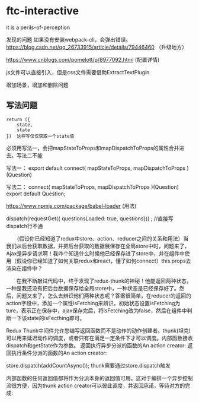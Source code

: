 # ftc-interactive
it is a perils-of-perception

发现的问题
如果没有安装webpack-cli，会弹出错误。 
https://blog.csdn.net/qq_26733915/article/details/79446460 （升级地方）

https://www.cnblogs.com/pomelott/p/8977092.html (配置详情)

js文件可以直接引入，但是css文件需要借助ExtractTextPlugin

<!--两种写法，用单引号括起来会变成字符串-->
<div class={`reslut-container  ${this.state.answered ? 'active' : 'notActive'} `}>

<div class={`reslut-container  ${`${this.state.answered}`=='true' ? 'active' : 'notActive'} `}>

增加场景，增加和删除问题

## 写法问题
```
return ({
    state,   
    state   
})  这样写仅仅获取一个state值
```

必须用写法一，会把mapStateToProps和mapDispatchToProps的属性合并进去。写法二不能

写法一：
export default connect(
  mapStateToProps,
  mapDispatchToProps
)(Question)

写法二：
connect(
  mapStateToProps,
  mapDispatchToProps
)(Question)
 export default Question;  


 https://www.npmjs.com/package/babel-loader  (用法)


 dispatch(requestGet({
        questionsLoaded: true,
        questions})) ;  //直接写dispatch行不通


　　（假设你已经知道了redux中store、action、reducer之间的关系和用法）当我们从后台获取数据，并把后台获取的数据展保存在全局store中时，问题来了，Ajax是异步请求啊！我咋个知道什么时候他已经保存进了store中，并在组件中使用（假设你已经知道了如何关联redux和react，懂了如何connect）this.props去渲染在组件中？

　　在我不断敲试代码中，终于发现了redux-thunk的神秘！他能返回两种状态，一种是我还没有把后台数据保存给全局store中，一种状态是已经保存好了。然后，问题又来了，怎么去辨识他们两种状态呢？答案很简单，在reducer的返回的action字段中，添加一个属性isFetching来辨识，初始状态设置isFetching为ture，表示正在保存中，ajax保存完后，将isFetching改为false，然后在组件中判断一下该state的isFecthing即可。


Redux Thunk中间件允许您编写返回函数而不是动作的动作创建者。thunk(坦克)可以用来延迟动作的调度，或者只有在满足一定条件下才可以调度。内部函数接收dispatch和getState作为参数。
返回执行异步分派的函数的An action creator:
返回执行条件分派的函数的An action creator:

store.dispatch(addCountAsync());  thunk需要通过store.dispatch触发

内部函数的任何返回值都将作为分派本身的返回值可用。这对于编排一个异步控制流很方便，因为thunk action creator可以彼此调度，并返回承诺，等待对方的完成: